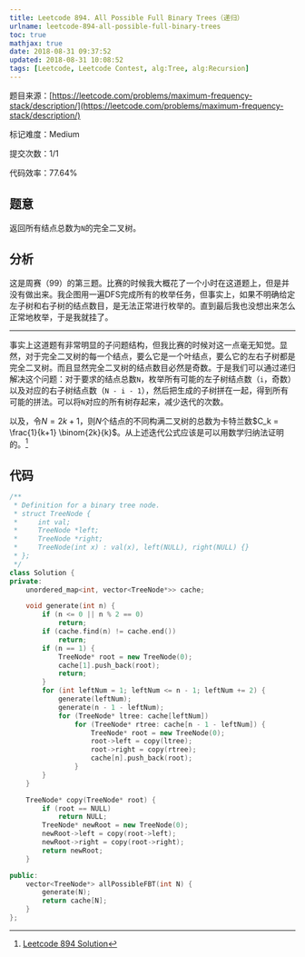 ```yaml
---
title: Leetcode 894. All Possible Full Binary Trees（递归）
urlname: leetcode-894-all-possible-full-binary-trees
toc: true
mathjax: true
date: 2018-08-31 09:37:52
updated: 2018-08-31 10:08:52
tags: [Leetcode, Leetcode Contest, alg:Tree, alg:Recursion]
---
```


题目来源：[https://leetcode.com/problems/maximum-frequency-stack/description/](https://leetcode.com/problems/maximum-frequency-stack/description/)

标记难度：Medium

提交次数：1/1

代码效率：77.64%

## 题意

返回所有结点总数为`N`的完全二叉树。

## 分析

这是周赛（99）的第三题。比赛的时候我大概花了一个小时在这道题上，但是并没有做出来。我企图用一遍DFS完成所有的枚举任务，但事实上，如果不明确给定左子树和右子树的结点数目，是无法正常进行枚举的。直到最后我也没想出来怎么正常地枚举，于是我就挂了。

---

事实上这道题有非常明显的子问题结构，但我比赛的时候对这一点毫无知觉。显然，对于完全二叉树的每一个结点，要么它是一个叶结点，要么它的左右子树都是完全二叉树。而且显然完全二叉树的结点数目必然是奇数。于是我们可以通过递归解决这个问题：对于要求的结点总数`N`，枚举所有可能的左子树结点数（`i`，奇数）以及对应的右子树结点数（`N - i - 1`），然后把生成的子树拼在一起，得到所有可能的拼法。可以将`N`对应的所有树存起来，减少迭代的次数。

以及，令$N = 2k + 1$，则$N$个结点的不同构满二叉树的总数为卡特兰数$C_k = \frac{1}{k+1} \binom{2k}{k}$。从上述迭代公式应该是可以用数学归纳法证明的。[^solution]

[^solution]: [Leetcode 894 Solution](https://leetcode.com/problems/all-possible-full-binary-trees/solution/)

## 代码

```cpp
/**
 * Definition for a binary tree node.
 * struct TreeNode {
 *     int val;
 *     TreeNode *left;
 *     TreeNode *right;
 *     TreeNode(int x) : val(x), left(NULL), right(NULL) {}
 * };
 */
class Solution {
private:
    unordered_map<int, vector<TreeNode*>> cache;

    void generate(int n) {
        if (n <= 0 || n % 2 == 0)
            return;
        if (cache.find(n) != cache.end())
            return;
        if (n == 1) {
            TreeNode* root = new TreeNode(0);
            cache[1].push_back(root);
            return;
        }
        for (int leftNum = 1; leftNum <= n - 1; leftNum += 2) {
            generate(leftNum);
            generate(n - 1 - leftNum);
            for (TreeNode* ltree: cache[leftNum])
                for (TreeNode* rtree: cache[n - 1 - leftNum]) {
                    TreeNode* root = new TreeNode(0);
                    root->left = copy(ltree);
                    root->right = copy(rtree);
                    cache[n].push_back(root);
                }
        }
    }

    TreeNode* copy(TreeNode* root) {
        if (root == NULL)
            return NULL;
        TreeNode* newRoot = new TreeNode(0);
        newRoot->left = copy(root->left);
        newRoot->right = copy(root->right);
        return newRoot;
    }

public:
    vector<TreeNode*> allPossibleFBT(int N) {
        generate(N);
        return cache[N];
    }
};
```

